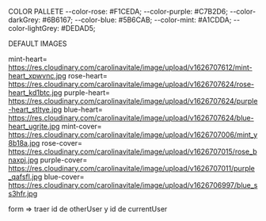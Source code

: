 COLOR PALLETE
    --color-rose: #F1CEDA;
    --color-purple: #C7B2D6;
    --color-darkGrey: #6B6167;
    --color-blue: #5B6CAB;
    --color-mint: #A1CDDA;
    --color-lightGrey: #DEDAD5;


DEFAULT IMAGES

mint-heart= https://res.cloudinary.com/carolinavitale/image/upload/v1626707612/mint-heart_xpwvnc.jpg
rose-heart= https://res.cloudinary.com/carolinavitale/image/upload/v1626707624/rose-heart_kd1btc.jpg
purple-heart= https://res.cloudinary.com/carolinavitale/image/upload/v1626707624/purple-heart_stltye.jpg
blue-heart= https://res.cloudinary.com/carolinavitale/image/upload/v1626707624/blue-heart_ugrjte.jpg
mint-cover= https://res.cloudinary.com/carolinavitale/image/upload/v1626707006/mint_y8b18a.jpg
rose-cover= https://res.cloudinary.com/carolinavitale/image/upload/v1626707015/rose_bnaxpj.jpg
purple-cover= https://res.cloudinary.com/carolinavitale/image/upload/v1626707011/purple_qafsfl.jpg
blue-cover= https://res.cloudinary.com/carolinavitale/image/upload/v1626706997/blue_ss3hfr.jpg

form => traer id de otherUser y id de currentUser